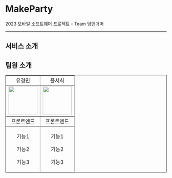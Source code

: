 # MakeParty
2023 모바일 소프트웨어 프로젝트 - Team 덤앤더머

<hr />

## 서비스 소개 

## 팀원 소개
<table border="" cellspacing="0" cellpadding="0" width="100%">
  <tr width="100%">
  <td align="center">유경민</a></td>
  <td align="center">윤서희</a></td>
  </tr>
  <tr>
  <td  align="center"><a href="https://imgbb.com/"><img src="" border="0" width="90px"></a></td>
  <td  align="center"><a href="https://imgbb.com/"><img src="https://github.com/youkm1/MakeParty/assets/102652293/fd18b9c0-023d-4f17-b4c1-ae9c75046183" border="0" width="90px"></a></td>
</tr>
  <tr width="100%">
  <td  align="center">프론트엔드</td>
  <td  align="center">프론트엔드</td>
</tr>
      <tr width="100%">
       <td  align="center"><p>기능1</p><p>기능2</p><p>기능3</p></td>
       <td  align="center"><p>기능1</p><p>기능2</p><p>기능3</p></td>
     </tr>
  </table>
